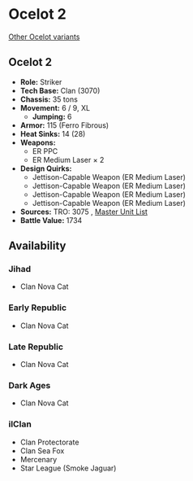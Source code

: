 # Ocelot 2 

[Other Ocelot variants](../ocelot.md) 

## Ocelot 2 

- **Role:** Striker 
- **Tech Base:** Clan (3070) 
- **Chassis:** 35 tons 
- **Movement:** 6 / 9, XL 
  - **Jumping:** 6 
- **Armor:** 115 (Ferro Fibrous) 
- **Heat Sinks:** 14 (28) 
- **Weapons:** 
  - ER PPC 
  - ER Medium Laser × 2 
- **Design Quirks:** 
  - Jettison-Capable Weapon (ER Medium Laser) 
  - Jettison-Capable Weapon (ER Medium Laser) 
  - Jettison-Capable Weapon (ER Medium Laser) 
  - Jettison-Capable Weapon (ER Medium Laser) 
- **Sources:** TRO: 3075 , [Master Unit List](http://masterunitlist.info/Unit/Details/2314) 
- **Battle Value:** 1734 

## Availability 

### Jihad 

- Clan Nova Cat 

### Early Republic 

- Clan Nova Cat 

### Late Republic 

- Clan Nova Cat 

### Dark Ages 

- Clan Nova Cat 

### ilClan 

- Clan Protectorate 
- Clan Sea Fox 
- Mercenary 
- Star League (Smoke Jaguar) 

